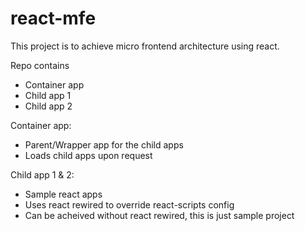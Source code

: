 # react-mfe
This project is to achieve micro frontend architecture using react.

Repo contains 
- Container app
- Child app 1
- Child app 2

Container app:
- Parent/Wrapper app for the child apps
- Loads child apps upon request

Child app 1 & 2:
- Sample react apps
- Uses react rewired to override react-scripts config
- Can be acheived without react rewired, this is just sample project
